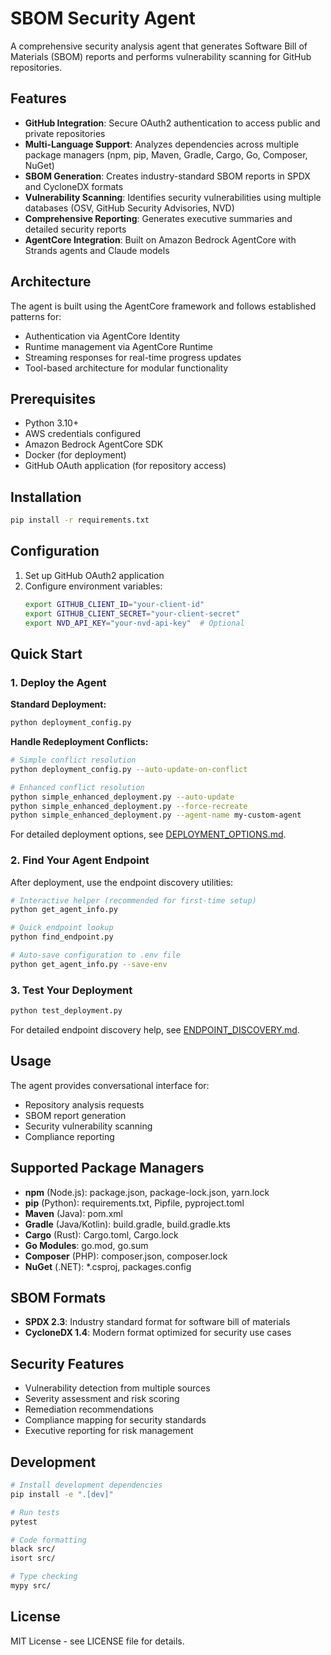 # SBOM Security Agent

A comprehensive security analysis agent that generates Software Bill of Materials (SBOM) reports and performs vulnerability scanning for GitHub repositories.

## Features

- **GitHub Integration**: Secure OAuth2 authentication to access public and private repositories
- **Multi-Language Support**: Analyzes dependencies across multiple package managers (npm, pip, Maven, Gradle, Cargo, Go, Composer, NuGet)
- **SBOM Generation**: Creates industry-standard SBOM reports in SPDX and CycloneDX formats
- **Vulnerability Scanning**: Identifies security vulnerabilities using multiple databases (OSV, GitHub Security Advisories, NVD)
- **Comprehensive Reporting**: Generates executive summaries and detailed security reports
- **AgentCore Integration**: Built on Amazon Bedrock AgentCore with Strands agents and Claude models

## Architecture

The agent is built using the AgentCore framework and follows established patterns for:
- Authentication via AgentCore Identity
- Runtime management via AgentCore Runtime
- Streaming responses for real-time progress updates
- Tool-based architecture for modular functionality

## Prerequisites

- Python 3.10+
- AWS credentials configured
- Amazon Bedrock AgentCore SDK
- Docker (for deployment)
- GitHub OAuth application (for repository access)

## Installation

```bash
pip install -r requirements.txt
```

## Configuration

1. Set up GitHub OAuth2 application
2. Configure environment variables:
   ```bash
   export GITHUB_CLIENT_ID="your-client-id"
   export GITHUB_CLIENT_SECRET="your-client-secret"
   export NVD_API_KEY="your-nvd-api-key"  # Optional
   ```

## Quick Start

### 1. Deploy the Agent

**Standard Deployment:**
```bash
python deployment_config.py
```

**Handle Redeployment Conflicts:**
```bash
# Simple conflict resolution
python deployment_config.py --auto-update-on-conflict

# Enhanced conflict resolution
python simple_enhanced_deployment.py --auto-update
python simple_enhanced_deployment.py --force-recreate
python simple_enhanced_deployment.py --agent-name my-custom-agent
```

For detailed deployment options, see [DEPLOYMENT_OPTIONS.md](DEPLOYMENT_OPTIONS.md).

### 2. Find Your Agent Endpoint
After deployment, use the endpoint discovery utilities:

```bash
# Interactive helper (recommended for first-time setup)
python get_agent_info.py

# Quick endpoint lookup
python find_endpoint.py

# Auto-save configuration to .env file
python get_agent_info.py --save-env
```

### 3. Test Your Deployment
```bash
python test_deployment.py
```

For detailed endpoint discovery help, see [ENDPOINT_DISCOVERY.md](ENDPOINT_DISCOVERY.md).

## Usage

The agent provides conversational interface for:
- Repository analysis requests
- SBOM report generation
- Security vulnerability scanning
- Compliance reporting

## Supported Package Managers

- **npm** (Node.js): package.json, package-lock.json, yarn.lock
- **pip** (Python): requirements.txt, Pipfile, pyproject.toml
- **Maven** (Java): pom.xml
- **Gradle** (Java/Kotlin): build.gradle, build.gradle.kts
- **Cargo** (Rust): Cargo.toml, Cargo.lock
- **Go Modules**: go.mod, go.sum
- **Composer** (PHP): composer.json, composer.lock
- **NuGet** (.NET): *.csproj, packages.config

## SBOM Formats

- **SPDX 2.3**: Industry standard format for software bill of materials
- **CycloneDX 1.4**: Modern format optimized for security use cases

## Security Features

- Vulnerability detection from multiple sources
- Severity assessment and risk scoring
- Remediation recommendations
- Compliance mapping for security standards
- Executive reporting for risk management

## Development

```bash
# Install development dependencies
pip install -e ".[dev]"

# Run tests
pytest

# Code formatting
black src/
isort src/

# Type checking
mypy src/
```

## License

MIT License - see LICENSE file for details.